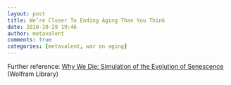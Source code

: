 ```yaml
---
layout: post
title: We’re Closer To Ending Aging Than You Think
date: 2010-10-29 19:46
author: metavalent
comments: true
categories: [metavalent, war on aging]
---
```


Further reference: <a href="http://library.wolfram.com/infocenter/Conferences/7304/">Why We Die: Simulation of the Evolution of Senescence</a> (Wolfram Library)

